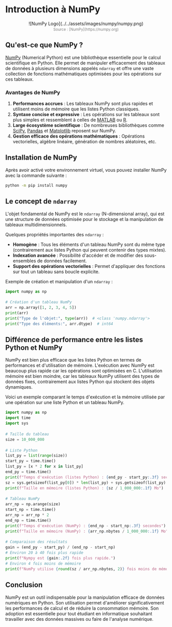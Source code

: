 # Introduction à NumPy

<center>
![NumPy Logo](../../assets/images/numpy/numpy.png)
<br/>
<span style="color:gray; font-size:smaller;">Source : [NumPy](https://numpy.org)</span>
</center>

## Qu'est-ce que NumPy ?

[NumPy](https://numpy.org) (Numerical Python) est une bibliothèque essentielle
pour le calcul scientifique en Python. Elle permet de manipuler efficacement des
tableaux de données à plusieurs dimensions appelés `ndarray` et offre une
vaste collection de fonctions mathématiques optimisées pour les opérations sur
ces tableaux.

### Avantages de NumPy

1. **Performances accrues** : Les tableaux NumPy sont plus rapides et utilisent
   moins de mémoire que les listes Python classiques.
2. **Syntaxe concise et expressive** : Les opérations sur les tableaux sont plus
   simples et ressemblent à celles de [MATLAB](https://www.mathworks.com/products/matlab.html) 
   ou [R](https://www.r-project.org).
3. **Large écosystème scientifique** : De nombreuses bibliothèques comme [SciPy](https://www.scipy.org),
   [Pandas](https://pandas.pydata.org) et [Matplotlib](https://matplotlib.org) reposent sur NumPy.
4. **Gestion efficace des opérations mathématiques** : Opérations vectorielles,
   algèbre linéaire, génération de nombres aléatoires, etc.

## Installation de NumPy

Après avoir activé votre environnement virtuel, vous pouvez installer NumPy avec la commande suivante :

```sh
python -m pip install numpy
```

## Le concept de `ndarray`

L'objet fondamental de NumPy est le `ndarray` (N-dimensional array), qui est une
structure de données optimisée pour le stockage et la manipulation de tableaux
multidimensionnels.

Quelques propriétés importantes des `ndarray` :

- **Homogène** : Tous les éléments d'un tableau NumPy sont du même type
  (contrairement aux listes Python qui peuvent contenir des types mixtes).
- **Indexation avancée** : Possibilité d'accéder et de modifier des
  sous-ensembles de données facilement.
- **Support des opérations vectorielles** : Permet d'appliquer des fonctions sur
  tout un tableau sans boucle explicite.

Exemple de création et manipulation d'un `ndarray` :

```python
import numpy as np

# Création d'un tableau NumPy
arr = np.array([1, 2, 3, 4, 5])
print(arr)
print("Type de l'objet:", type(arr))  # <class 'numpy.ndarray'>
print("Type des éléments:", arr.dtype)  # int64
```

## Différence de performance entre les listes Python et NumPy

NumPy est bien plus efficace que les listes Python en termes de performances et
d'utilisation de mémoire.  L'exécution avec NumPy est beaucoup plus rapide car
les opérations sont optimisées en C. L'utilisation mémoire est bien moindre, car
les tableaux NumPy utilisent des types de données fixes, contrairement aux
listes Python qui stockent des objets dynamiques.

Voici un exemple comparant le temps d'exécution et la mémoire utilisée par une
opération sur une liste Python et un tableau NumPy.

```python
import numpy as np
import time
import sys

# Taille du tableau
size = 10_000_000

# Liste Python
list_py = list(range(size))
start_py = time.time()
list_py = [x * 2 for x in list_py]
end_py = time.time()
print(f"Temps d'exécution (listes Python) : {end_py - start_py:.3f} secondes")
sz = sys.getsizeof(list_py[0]) * len(list_py) + sys.getsizeof(list_py)
print(f"Taille en mémoire (listes Python) : {sz / 1_000_000:.1f} Mo")

# Tableau NumPy
arr_np = np.arange(size)
start_np = time.time()
arr_np = arr_np * 2
end_np = time.time()
print(f"Temps d'exécution (NumPy) : {end_np - start_np:.3f} secondes")
print(f"Taille en mémoire (NumPy) : {arr_np.nbytes / 1_000_000:.1f} Mo")

# Comparaison des résultats
gain = (end_py - start_py) / (end_np - start_np)
# Environ 20 à 40 fois plus rapide
print(f"Nympy est {gain:.2f} fois plus rapide.")
# Environ 4 fois moins de mémoire
print(f"NumPy utilise {round(sz / arr_np.nbytes, 2)} fois moins de mémoire.")
```

## Conclusion

NumPy est un outil indispensable pour la manipulation efficace de données
numériques en Python. Son utilisation permet d'améliorer significativement les
performances de calcul et de réduire la consommation mémoire. Son adoption est
essentielle pour tout étudiant en informatique souhaitant travailler avec des
données massives ou faire de l'analyse numérique.